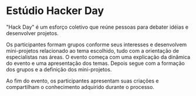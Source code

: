 # Estúdio Hacker Day

"Hack Day" é um esforço coletivo que reúne pessoas para debater idéias e desenvolver projetos.

Os participantes formam grupos conforme seus interesses e desenvolvem mini-projetos relacionado ao tema escolhido, tudo com a orientação de especialistas nas áreas.
O evento começa com uma explicação da dinâmica do evento e uma apresentação dos temas. Depois segue com a formação dos grupos e a definição dos mini-projetos.

Ao fim do evento, os participantes apresentam suas criações e compartilham o conhecimento adquirido durante o processo.
